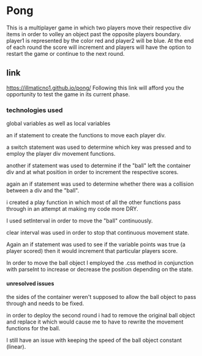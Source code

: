 # Pong

This is a multiplayer game in which two players move their respective div items in order to volley an object past the opposite players boundary. player1 is represented by the color red and player2 will be blue. At the end of each round the score will increment and players will have the option to restart the game or continue to the next round.


## link

https://illmaticno1.github.io/pong/
Following this link will afford you the opportunity to test the game in its current phase.

### technologies used
global variables as well as local variables

an if statement to create the functions to move each player div.

a switch statement was used to determine which key was pressed and to employ the player div movement functions.

another if statement was used to determine if the "ball" left the container div and at what position in order to increment the respective scores.

again an if statement was used to determine whether there was a collision between a div and the "ball".

i created a play function in which most of all the other functions pass through in an attempt at making my code more DRY.

I used setInterval in order to move the "ball" continuously.

clear interval was used in order to stop that continuous movement state.

Again an if statement was used to see if the variable points was true (a player scored) then it would increment that particular players score.

In order to move the ball object I employed the .css method in conjunction with parseInt to increase or decrease the position depending on the state.


#### unresolved issues
the sides of the container weren't supposed to allow the ball object to pass through and needs to be fixed.

in order to deploy the second round i had to remove the original ball object and replace it which would cause me to have to rewrite the movement functions for the ball.

I still have an issue with keeping the speed of the ball object constant (linear).
